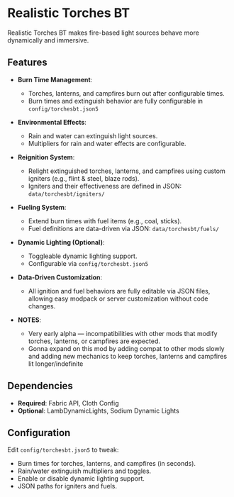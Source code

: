 # Realistic Torches BT

Realistic Torches BT makes fire-based light sources behave more dynamically and immersive.

## Features

- **Burn Time Management**: 
  - Torches, lanterns, and campfires burn out after configurable times.
  - Burn times and extinguish behavior are fully configurable in `config/torchesbt.json5`

- **Environmental Effects**:
  - Rain and water can extinguish light sources.
  - Multipliers for rain and water effects are configurable.

- **Reignition System**:
  - Relight extinguished torches, lanterns, and campfires using custom igniters (e.g., flint & steel, blaze rods).
  - Igniters and their effectiveness are defined in JSON: `data/torchesbt/igniters/`

- **Fueling System**:
  - Extend burn times with fuel items (e.g., coal, sticks).
  - Fuel definitions are data-driven via JSON: `data/torchesbt/fuels/`

- **Dynamic Lighting (Optional)**:
  - Toggleable dynamic lighting support.
  - Configurable via `config/torchesbt.json5`
 
- **Data-Driven Customization**:
  - All ignition and fuel behaviors are fully editable via JSON files, allowing easy modpack or server customization without code changes.

- **NOTES**:
  - Very early alpha — incompatibilities with other mods that modify torches, lanterns, or campfires are expected.
  - Gonna expand on this mod by adding compat to other mods slowly and adding new mechanics to keep torches, lanterns and campfires lit longer/indefinite

## Dependencies

- **Required**: Fabric API, Cloth Config
- **Optional**: LambDynamicLights, Sodium Dynamic Lights

## Configuration

Edit `config/torchesbt.json5` to tweak:
- Burn times for torches, lanterns, and campfires (in seconds).
- Rain/water extinguish multipliers and toggles.
- Enable or disable dynamic lighting support.
- JSON paths for igniters and fuels.
